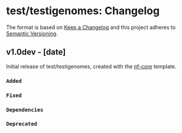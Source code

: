 # test/testigenomes: Changelog

The format is based on [Keep a Changelog](https://keepachangelog.com/en/1.0.0/)
and this project adheres to [Semantic Versioning](https://semver.org/spec/v2.0.0.html).

## v1.0dev - [date]

Initial release of test/testigenomes, created with the [nf-core](https://nf-co.re/) template.

### `Added`

### `Fixed`

### `Dependencies`

### `Deprecated`
